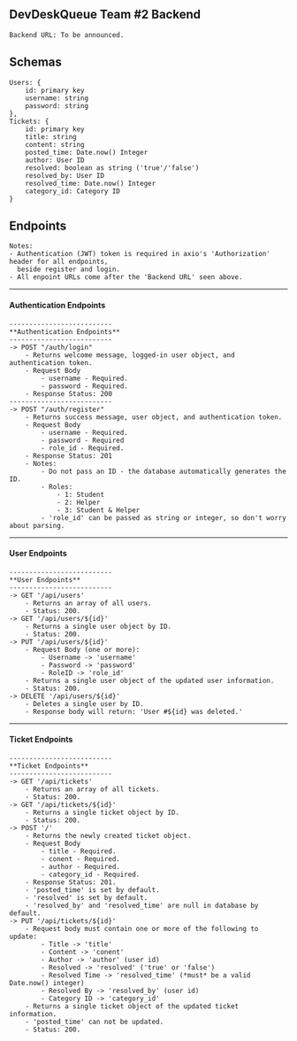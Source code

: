 
## DevDeskQueue Team #2 Backend 
	Backend URL: To be announced.

## Schemas
	Users: {
		id: primary key
		username: string
		password: string
	},
	Tickets: {
		id: primary key
		title: string
		content: string
		posted_time: Date.now() Integer
		author: User ID
		resolved: boolean as string ('true'/'false')
		resolved_by: User ID
		resolved_time: Date.now() Integer
		category_id: Category ID
	}
## Endpoints
	Notes:
	- Authentication (JWT) token is required in axio's 'Authorization' header for all endpoints,
	  beside register and login.
	- All enpoint URLs come after the 'Backend URL' seen above.
---
#### Authentication Endpoints
	--------------------------
	**Authentication Endpoints**
	--------------------------
	-> POST "/auth/login"
		- Returns welcome message, logged-in user object, and authentication token.
		- Request Body
			- username - Required.
			- password - Required.
		- Response Status: 200
	--------------------------
	-> POST "/auth/register"
		- Returns success message, user object, and authentication token.
		- Request Body
			- username - Required.
			- password - Required
			- role_id - Required.
		- Response Status: 201
		- Notes:
			- Do not pass an ID - the database automatically generates the ID.
			- Roles:
				- 1: Student
				- 2: Helper
				- 3: Student & Helper
			- 'role_id' can be passed as string or integer, so don't worry about parsing.
---
#### User Endpoints
	--------------------------
	**User Endpoints**
	--------------------------
	-> GET '/api/users'
		- Returns an array of all users.
		- Status: 200.
	-> GET '/api/users/${id}'
		- Returns a single user object by ID.
		- Status: 200.
	-> PUT '/api/users/${id}'
		- Request Body (one or more):
			- Username -> 'username'
			- Password -> 'password'
			- RoleID -> 'role_id'
		- Returns a single user object of the updated user information.
		- Status: 200.
	-> DELETE '/api/users/${id}'
		- Deletes a single user by ID.
		- Response body will return: 'User #${id} was deleted.'
---
#### Ticket Endpoints
	--------------------------
	**Ticket Endpoints**
	--------------------------
	-> GET '/api/tickets'
		- Returns an array of all tickets.
		- Status: 200.
	-> GET '/api/tickets/${id}'
		- Returns a single ticket object by ID.
		- Status: 200.
	-> POST '/'
		- Returns the newly created ticket object.
		- Request Body
			- title - Required.
			- conent - Required.
			- author - Required.
			- category_id - Required.
		- Response Status: 201.
		- 'posted_time' is set by default.
		- 'resolved' is set by default.
		- 'resolved_by' and 'resolved_time' are null in database by default.
	-> PUT '/api/tickets/${id}'
		- Request body must contain one or more of the following to update:
			- Title -> 'title'
			- Content -> 'conent'
			- Author -> 'author' (user id)
			- Resolved -> 'resolved' ('true' or 'false')
			- Resolved Time -> 'resolved_time' (*must* be a valid Date.now() integer)
			- Resolved By -> 'resolved_by' (user id)
			- Category ID -> 'category_id'
		- Returns a single ticket object of the updated ticket information.
		- 'posted_time' can not be updated.
		- Status: 200.
